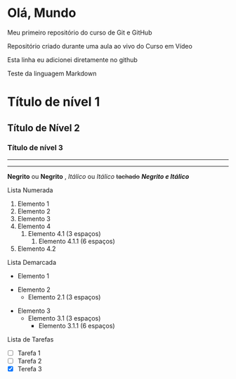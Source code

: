 # Olá, Mundo
 Meu primeiro repositório do curso de Git e GitHub

 Repositório criado durante uma aula ao vivo do Curso em Vídeo
 
Esta linha eu adicionei diretamente no github

Teste da linguagem Markdown
# Título de nível 1
## Título de Nível 2
### Título de nível 3
---
***
**Negrito** ou __Negrito__ , 
*Itálico* ou _Itálico_
~~tachado~~
__*Negrito e Itálico*__

Lista Numerada
1. Elemento 1
1. Elemento 2
1. Elemento 3
1. Elemento 4
   1. Elemento 4.1 (3 espaços)
      1. Elemento 4.1.1 (6 espaços)
1. Elemento 4.2

Lista Demarcada
* Elemento 1
- Elemento 2
   * Elemento 2.1 (3 espaços)
* Elemento 3
   * Elemento 3.1 (3 espaços)
      * Elemento 3.1.1 (6 espaços)

Lista de Tarefas
- [ ] Tarefa 1
- [ ] Tarefa 2
- [x] Terefa 3 